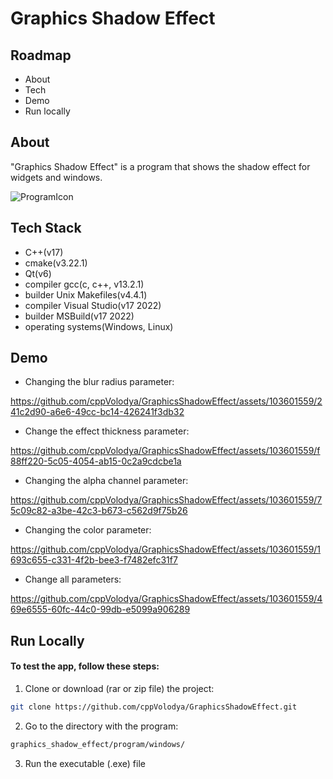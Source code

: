 
# Graphics Shadow Effect

## Roadmap

- About
- Tech
- Demo
- Run locally

## About

"Graphics Shadow Effect" is a program that shows the shadow effect for widgets and windows.

![ProgramIcon](https://github.com/cppVolodya/GraphicsShadowEffect/assets/103601559/bdc8c370-62db-4df9-8684-8f6d0515f0f0)

## Tech Stack

- C++(v17)
- cmake(v3.22.1)
- Qt(v6)
- compiler gcc(c, c++, v13.2.1)
- builder Unix Makefiles(v4.4.1)
- compiler Visual Studio(v17 2022)
- builder MSBuild(v17 2022)
- operating systems(Windows, Linux)

## Demo

- Changing the blur radius parameter:

https://github.com/cppVolodya/GraphicsShadowEffect/assets/103601559/241c2d90-a6e6-49cc-bc14-426241f3db32

- Change the effect thickness parameter:

https://github.com/cppVolodya/GraphicsShadowEffect/assets/103601559/f88ff220-5c05-4054-ab15-0c2a9cdcbe1a

- Changing the alpha channel parameter:

https://github.com/cppVolodya/GraphicsShadowEffect/assets/103601559/75c09c82-a3be-42c3-b673-c562d9f75b26

- Changing the color parameter:

https://github.com/cppVolodya/GraphicsShadowEffect/assets/103601559/1693c655-c331-4f2b-bee3-f7482efc31f7

- Change all parameters:

https://github.com/cppVolodya/GraphicsShadowEffect/assets/103601559/469e6555-60fc-44c0-99db-e5099a906289

## Run Locally

#### To test the app, follow these steps:

1. Clone or download (rar or zip file) the project:

  ```bash
  git clone https://github.com/cppVolodya/GraphicsShadowEffect.git
  ```

2. Go to the directory with the program:

  ```bash
  graphics_shadow_effect/program/windows/
  ```

3. Run the executable (.exe) file
